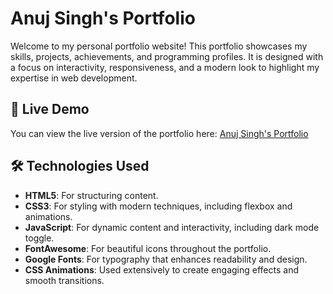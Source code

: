 # Anuj Singh's Portfolio

Welcome to my personal portfolio website! This portfolio showcases my skills, projects, achievements, and programming profiles. It is designed with a focus on interactivity, responsiveness, and a modern look to highlight my expertise in web development.

## 🌟 Live Demo

You can view the live version of the portfolio here: [Anuj Singh's Portfolio](https://anujsingh21.github.io/My-Porfolio/)


## 🛠️ Technologies Used

- **HTML5**: For structuring content.
- **CSS3**: For styling with modern techniques, including flexbox and animations.
- **JavaScript**: For dynamic content and interactivity, including dark mode toggle.
- **FontAwesome**: For beautiful icons throughout the portfolio.
- **Google Fonts**: For typography that enhances readability and design.
- **CSS Animations**: Used extensively to create engaging effects and smooth transitions.

